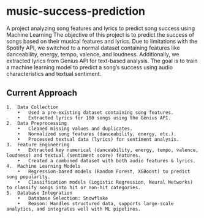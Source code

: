 # music-success-prediction
A project analyzing song features and lyrics to predict song success using Machine Learning
The objective of this project is to predict the success of songs based on their musical features and lyrics. Due to limitations with the Spotify API, we switched to a normal dataset containing features like danceability, energy, tempo, valence, and loudness. Additionally, we extracted lyrics from Genius API for text-based analysis. The goal is to train a machine learning model to predict a song’s success using audio characteristics and textual sentiment.

## Current Approach
	1.	Data Collection
	    •	Used a pre-existing dataset containing song features.
	    •	Extracted lyrics for 100 songs using the Genius API.
	2.	Data Preprocessing
	    •	Cleaned missing values and duplicates.
	    •	Normalized song features (danceability, energy, etc.).
	    •	Processed textual data (lyrics) for sentiment analysis.
	3.	Feature Engineering
	    •	Extracted key numerical (danceability, energy, tempo, valence, loudness) and textual (sentiment score) features.
	    •	Created a combined dataset with both audio features & lyrics.
	4.	Machine Learning Models
	    •	Regression-based models (Random Forest, XGBoost) to predict song popularity.
	    •	Classification models (Logistic Regression, Neural Networks) to classify songs into hit or non-hit categories.
	5.	Database Integration
	    •	Database Selection: Snowflake
	    •	Reason: Handles structured data, supports large-scale analytics, and integrates well with ML pipelines.
